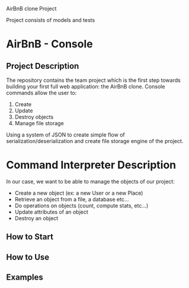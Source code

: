 AirBnB clone Project

Project consists of models and tests


<!DOCTYPE html>
<html>
<head>
<title>AirBnB</title>
</head>
<body>
<h1>AirBnB - Console</h1>
<h2>Project Description</h2>
<p>The repository contains the team project which  is the first step towards building your first full web application: the AirBnB clone. Console commands allow the user to:
<ol>
<li>Create</li>
<li>Update</li>
<li>Destroy objects</li>
<li>Manage file storage</li>
</ol>
Using a system of JSON to create simple flow of serialization/deserialization and create file storage engine of the project.</p>
<h1>Command Interpreter Description</h1>
<p>In our case, we want to be able to manage the objects of our project:
<ul>
<li>Create a new object (ex: a new User or a new Place)</li>
<li>Retrieve an object from a file, a database etc…
<li>Do operations on objects (count, compute stats, etc…)</li>
<li>Update attributes of an object</li>
<li>Destroy an object</li>
</ul>
</p>
<h2>How to Start</h2>
<h2>How to Use</h2>
<h2>Examples</h2>
</body>
</html>
